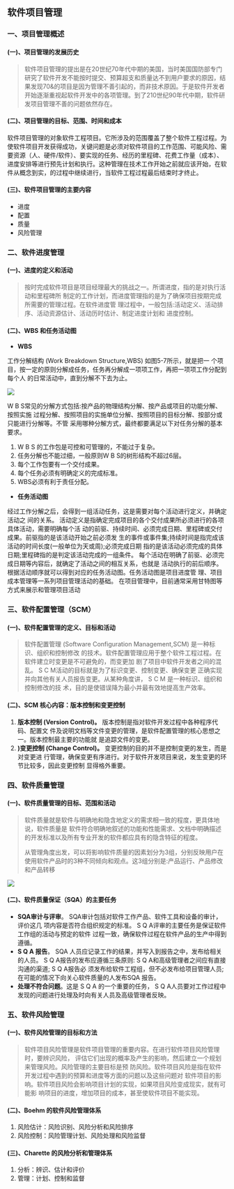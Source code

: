 ## 软件项目管理

### 一、项目管理概述

#### (一)、项目管理的发展历史

> 软件项目管理的提出是在20世纪70年代中期的美国，当时美国国防部专门研究了软件开发不能按时提交、预算超支和质量达不到用户要求的原因，结果发现70&的项目是因为管理不善引起的，而非技术原因。于是软件开发者开始逐渐重视起软件开发中的各项管理。到了210世纪90年代中期，软件研发项目管理不善的问题依然存在。

#### (二)、项目管理的目标、范围、时间和成本

软件项目管理的对象软件工程项目。它所涉及的范围覆盖了整个软件工程过程。为使软件项目开发获得成功，关键问题是必须对软件项目的工作范围、可能风险、需要资源（人、硬件/软件）、要实现的任务、经历的里程碑、花费工作量（成本）、进度安排等进行预先计划和执行。这种管理在技术工作开始之前就应该开始，在软件从概念到实，的过程中继续进行，当软件工程过程最后结束时才终止。

#### (三)、软件项目管理的主要内容

- 进度
- 配置
- 质量
- 风险管理



### 二、软件进度管理

#### (一)、进度的定义和活动

> 按时完成软件项目是项目经理最大的挑战之一。所谓进度，指的是对执行活动和里程碑所 制定的工作计划，而进度管理指的是为了确保项目按期完成所需要的管理过程。在软件进度管 理过程中，一般包括:活动定义、活动排序、活动资源估计、活动历时估计、制定进度计划和 进度控制。

#### (二)、WBS 和任务活动图

- **WBS**

工作分解结构 (Work Breakdown Structure,WBS) 如图5-7所示，就是把一 个项目，按一定的原则分解成任务，任务再分解成一项项工作，再把一项项工作分配到每个人 的日常活动中，直到分解不下去为止。

![](../.images/202412/230915.png)

W B S常见的分解方式包括:按产品的物理结构分解、按产品或项目的功能分解、按照实施 过程分解、按照项目的实施单位分解、按照项目的目标分解、按部分或只能进行分解等。不管 采用哪种分解方式，最终都要满足以下对任务分解的基本要求。

1. W B S 的工作包是可控和可管理的，不能过于复杂。 
2. 任务分解也不能过细，一般原则W B S的树形结构不超过6层。 
3. 每个工作包要有一个交付成果。 
4. 每个任务必须有明确定义的完成标准。 
5. WBS必须有利于责任分配。



- **任务活动图**

经过工作分解之后，会得到一组活动任务，这是需要对每个活动进行定义，并确定活动之 间的关系。
活动定义是指确定完成项目的各个交付成果所必须进行的各项具体活动，需要明确每个活 动的前驱、持续时间、必须完成日期、里程碑或交付成果。前驱指的是该活动开始之前必须发 生的事件或事件集;持续时间是指完成该活动的时间长度(一般单位为天或周);必须完成日期 指的是该活动必须完成的具体日期;里程碑指的是判定该活动完成的一组条件。
每个活动在明确了前驱、必须完成日期等内容后，就确定了活动之间的相互关系，也就是 活动执行的前后顺序。根据活动顺序就可以得到对应的任务活动图。任务活动图是项目进度管 理、项目成本管理等一系列项目管理活动的基础。
在项目管理中，目前通常采用甘特图等方式来展示和管理项目活动



### 三、软件配置管理（SCM）

#### (一)、软件配置管理的定义、目标和活动

> 软件配置管理 (Software Configuration Management,SCM) 是一种标识、组织和控制修改 的技术。软件配置管理应用于整个软件工程过程。在软件建立时变更是不可避免的，而变更加 剧了项目中软件开发者之间的混乱。 S C M活动的目标就是为了标识变更、控制变更、确保变更 正确实现并向其他有关人员报告变更。从某种角度讲， S C M 是一种标识、组织和控制修改的技 术，目的是使错误降为最小并最有效地提高生产效率。

#### (二)、SCM 核心内容：版本控制和变更控制

1. **版本控制 (Version Control)。** 版本控制是指对软件开发过程中各种程序代码、配置文 件及说明文档等文件变更的管理，是软件配置管理的核心思想之一。版本控制最主要的功能就 是追踪文件的变更。
2. **)变更控制 (Change Control)。** 变更控制的目的并不是控制变更的发生，而是对变更进 行管理，确保变更有序进行。对于软件开发项目来说，发生变更的环节比较多，因此变更控制 显得格外重要。



### 四、软件质量管理

#### (一)、软件质量管理的目标、范围和活动

> 软件质量就是软件与明确地和隐含地定义的需求相一致的程度，更具体地说，软件质量是 软件符合明确地叙述的功能和性能需求、文档中明确描述的开发标准以及所有专业开发的软件都应具有的隐含特征的程度。
>
> 从管理角度出发，可以将影响软件质量的因素划分为3组，分别反映用户在使用软件产品时的3种不同倾向和观点。这3组分别是:产品运行、产品修改和产品转移

![](../.images/202412/230929.png)

#### (二)、软件质量保证（SQA）的主要任务

- **SQA审计与评审**。 SQA审计包括对软件工作产品、软件工具和设备的审计，评价这几
  项内容是否符合组织规定的标准。 S Q A评审的主要任务是保证软件工作组的活动与预定的软件 过程一致，确保软件过程在软件产品的生产中得到遵循。
- **S Q A 报告**。 SQA 人员应记录工作的结果，并写入到报告之中，发布给相关的人员。 S Q A报告的发布应遵循三条原则: S Q A和高级管理者之间应有直接沟通的渠道; S Q A报告必 须发布给软件工程组，但不必发布给项目管理人员;在可能的情况下向关心软件质量的人发布SQA 报告。
- **处理不符合问题**。这是 S Q A 的一个重要的任务， S Q A人员要对工作过程中发现的问题进行处理及时向有关人员及高级管理者反映。



### 五、软件风险管理

#### (一)、软件风险管理的目标和方法

> 软件项目风险管理是软件项目管理的重要内容。在进行软件项目风险管理时，要辨识风险， 评估它们出现的概率及产生的影响，然后建立一个规划来管理风险。风险管理的主要目标是预 防风险。软件项目风险是指在软件开发过程中遇到的预算和进度等方面的问题以及这些问题对 软件项目的影响。软件项目风险会影响项目计划的实现，如果项目风险变成现实，就有可能影 响项目的进度，增加项目的成本，甚至使软件项目不能实现。

#### (二)、Boehm 的软件风险管理体系

1. 风险估计：风险识别、风险分析和风险排序
2. 风险控制：风险管理计划、风险处理和风险监督

#### (三)、Charette 的风险分析和管理体系

1. 分析：辨识、估计和评价
2. 管理：计划、控制和监督